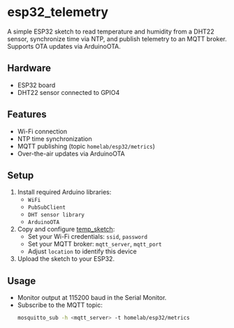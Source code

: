 # esp32_telemetry

A simple ESP32 sketch to read temperature and humidity from a DHT22 sensor, synchronize time via NTP, and publish telemetry to an MQTT broker. Supports OTA updates via ArduinoOTA.

## Hardware
- ESP32 board
- DHT22 sensor connected to GPIO4

## Features
- Wi-Fi connection
- NTP time synchronization
- MQTT publishing (topic `homelab/esp32/metrics`)
- Over-the-air updates via ArduinoOTA

## Setup
1. Install required Arduino libraries:
   - `WiFi`
   - `PubSubClient`
   - `DHT sensor library`
   - `ArduinoOTA`
2. Copy and configure [temp_sketch](temp_sketch):
   - Set your Wi-Fi credentials: `ssid`, `password`
   - Set your MQTT broker: `mqtt_server`, `mqtt_port`
   - Adjust `location` to identify this device
3. Upload the sketch to your ESP32.

## Usage
- Monitor output at 115200 baud in the Serial Monitor.
- Subscribe to the MQTT topic:
  ```sh
  mosquitto_sub -h <mqtt_server> -t homelab/esp32/metrics
  ```